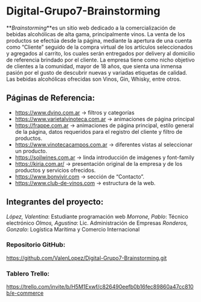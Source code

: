 
# Digital-Grupo7-Brainstorming

**_Brainstorming_**es un sitio web dedicado a la comercialización de bebidas alcohólicas de alta gama, principalmente vinos.
La venta de los productos se efectúa desde la página, mediante la apertura de una cuenta como “Cliente” seguido de la compra virtual de los artículos seleccionados y agregados al carrito, los cuales serán entregados por delivery al domicilio de referencia brindado por el cliente.
La empresa tiene como nicho objetivo de clientes a la comunidad, mayor de 18 años, que sienta una inmensa pasión por el gusto de descubrir nuevas y variadas etiquetas de calidad.
Las bebidas alcohólicas ofrecidas son Vinos, Gin, Whisky, entre otros.

## Páginas de Referencia:
- https://www.dvino.com.ar  -> filtros y categorías
- https://www.varietalvinoteca.com.ar -> animaciones de página principal
- https://frappe.com.ar -> animaciones de página principal, estilo general de la página, datos requeridos para el registro del cliente y filtro de productos.
- https://www.vinotecacampos.com.ar -> diferentes vistas al seleccionar un producto.
- https://soilwines.com.ar -> linda introducción de imágenes y font-family
- https://kiria.com.ar/ -> presentación original de la empresa y de los productos y servicios ofrecidos.
- https://www.bonvivir.com -> sección de “Contacto”.
- https://www.club-de-vinos.com -> estructura de la web.

## Integrantes del proyecto:
_López, Valentina_: Estudiante programación web
_Morrone, Pablo_: Técnico electrónico
_Olmos, Agustina_: Lic. Administración de Empresas
_Ronderos, Gonzalo_: Logística Marítima y Comercio Internacional

### Repositorio GitHub:
https://github.com/ValenLopez/Digital-Grupo7-Brainstorming.git

### Tablero Trello:
https://trello.com/invite/b/H5M1Exwf/c826490eefb0b16fec89860a47cc810b/e-commerce